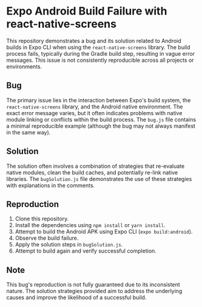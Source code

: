 # Expo Android Build Failure with react-native-screens

This repository demonstrates a bug and its solution related to Android builds in Expo CLI when using the `react-native-screens` library. The build process fails, typically during the Gradle build step, resulting in vague error messages.  This issue is not consistently reproducible across all projects or environments.

## Bug
The primary issue lies in the interaction between Expo's build system, the `react-native-screens` library, and the Android native environment.  The exact error message varies, but it often indicates problems with native module linking or conflicts within the build process.  The `bug.js` file contains a minimal reproducible example (although the bug may not always manifest in the same way).

## Solution
The solution often involves a combination of strategies that re-evaluate native modules, clean the build caches, and potentially re-link native libraries.
The `bugSolution.js` file demonstrates the use of these strategies with explanations in the comments.

## Reproduction
1. Clone this repository.
2. Install the dependencies using `npm install` or `yarn install`.
3. Attempt to build the Android APK using Expo CLI (`expo build:android`).
4. Observe the build failure.
5. Apply the solution steps in `bugSolution.js`.
6. Attempt to build again and verify successful completion.

## Note
This bug's reproduction is not fully guaranteed due to its inconsistent nature.  The solution strategies provided aim to address the underlying causes and improve the likelihood of a successful build.